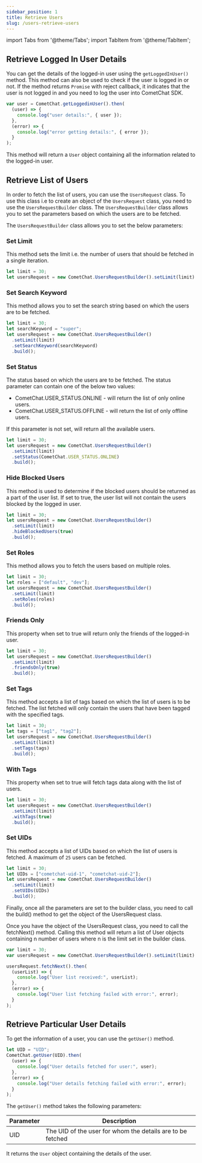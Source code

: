 ```yaml
---
sidebar_position: 1
title: Retrieve Users
slug: /users-retrieve-users
---
```


import Tabs from '@theme/Tabs';
import TabItem from '@theme/TabItem';

## Retrieve Logged In User Details

You can get the details of the logged-in user using the `getLoggedInUser()` method. This method can also be used to check if the user is logged in or not.
If the method returns `Promise` with reject callback, it indicates that the user is not logged in and you need to log the user into CometChat SDK.

<Tabs>
<TabItem value="Get Logged In User Details" label="Get Logged In User Details">

```javascript
var user = CometChat.getLoggedinUser().then(
  (user) => {
    console.log("user details:", { user });
  },
  (error) => {
    console.log("error getting details:", { error });
  }
);
```

</TabItem>
</Tabs>

This method will return a `User` object containing all the information related to the logged-in user.

## Retrieve List of Users

In order to fetch the list of users, you can use the `UsersRequest` class. To use this class i.e to create an object of the `UsersRequest` class, you need to use the `UsersRequestBuilder` class. The `UsersRequestBuilder` class allows you to set the parameters based on which the users are to be fetched.

The `UsersRequestBuilder` class allows you to set the below parameters:

### Set Limit

This method sets the limit i.e. the number of users that should be fetched in a single iteration.

<Tabs>
<TabItem value="Set Limit" label="Set Limit">

```javascript
let limit = 30;
let usersRequest = new CometChat.UsersRequestBuilder().setLimit(limit).build();
```

</TabItem>
</Tabs>

### Set Search Keyword

This method allows you to set the search string based on which the users are to be fetched.

<Tabs>
<TabItem value="Set Search Keyword" label="Set Search Keyword">

```javascript
let limit = 30;
let searchKeyword = "super";
let usersRequest = new CometChat.UsersRequestBuilder()
  .setLimit(limit)
  .setSearchKeyword(searchKeyword)
  .build();
```

</TabItem>
</Tabs>

### Set Status

The status based on which the users are to be fetched. The status parameter can contain one of the below two values:

- CometChat.USER_STATUS.ONLINE - will return the list of only online users.
- CometChat.USER_STATUS.OFFLINE - will return the list of only offline users.

If this parameter is not set, will return all the available users.

<Tabs>
<TabItem value="Set Status" label="Set Status">

```javascript
let limit = 30;
let usersRequest = new CometChat.UsersRequestBuilder()
  .setLimit(limit)
  .setStatus(CometChat.USER_STATUS.ONLINE)
  .build();
```

</TabItem>
</Tabs>

### Hide Blocked Users

This method is used to determine if the blocked users should be returned as a part of the user list. If set to true, the user list will not contain the users blocked by the logged in user.

<Tabs>
<TabItem value="Hide Blocked Users" label="Hide Blocked Users">

```javascript
let limit = 30;
let usersRequest = new CometChat.UsersRequestBuilder()
  .setLimit(limit)
  .hideBlockedUsers(true)
  .build();
```

</TabItem>
</Tabs>

### Set Roles

This method allows you to fetch the users based on multiple roles.

<Tabs>
<TabItem value="Set Roles" label="Set Roles">

```javascript
let limit = 30;
let roles = ["default", "dev"];
let usersRequest = new CometChat.UsersRequestBuilder()
  .setLimit(limit)
  .setRoles(roles)
  .build();
```

</TabItem>
</Tabs>

### Friends Only

This property when set to true will return only the friends of the logged-in user.

<Tabs>
<TabItem value="Friends Only" label="Friends Only">

```javascript
let limit = 30;
let usersRequest = new CometChat.UsersRequestBuilder()
  .setLimit(limit)
  .friendsOnly(true)
  .build();
```

</TabItem>
</Tabs>

### Set Tags

This method accepts a list of tags based on which the list of users is to be fetched. The list fetched will only contain the users that have been tagged with the specified tags.

<Tabs>
<TabItem value="Set Tags" label="Set Tags">

```javascript
let limit = 30;
let tags = ["tag1", "tag2"];
let usersRequest = new CometChat.UsersRequestBuilder()
  .setLimit(limit)
  .setTags(tags)
  .build();
```

</TabItem>
</Tabs>

### With Tags

This property when set to true will fetch tags data along with the list of users.

<Tabs>
<TabItem value="With Tags" label="With Tags">

```javascript
let limit = 30;
let usersRequest = new CometChat.UsersRequestBuilder()
  .setLimit(limit)
  .withTags(true)
  .build();
```

</TabItem>
</Tabs>

### Set UIDs

This method accepts a list of UIDs based on which the list of users is fetched. A maximum of `25` users can be fetched.

<Tabs>
<TabItem value="Set UIDs" label="Set UIDs">

```javascript
let limit = 30;
let UIDs = ["cometchat-uid-1", "cometchat-uid-2"];
let usersRequest = new CometChat.UsersRequestBuilder()
  .setLimit(limit)
  .setUIDs(UIDs)
  .build();
```

</TabItem>
</Tabs>

Finally, once all the parameters are set to the builder class, you need to call the build() method to get the object of the UsersRequest class.

Once you have the object of the UsersRequest class, you need to call the fetchNext() method. Calling this method will return a list of User objects containing n number of users where n is the limit set in the builder class.

<Tabs>
<TabItem value="Users Request" label="Users Request">

```javascript
var limit = 30;
var usersRequest = new CometChat.UsersRequestBuilder().setLimit(limit).build();

usersRequest.fetchNext().then(
  (userList) => {
    console.log("User list received:", userList);
  },
  (error) => {
    console.log("User list fetching failed with error:", error);
  }
);
```

</TabItem>
</Tabs>

## Retrieve Particular User Details

To get the information of a user, you can use the `getUser()` method.

<Tabs>
<TabItem value="Retrieve Particular User's Details" label="Retrieve Particular User's Details">

```javascript
let UID = "UID";
CometChat.getUser(UID).then(
  (user) => {
    console.log("User details fetched for user:", user);
  },
  (error) => {
    console.log("User details fetching failed with error:", error);
  }
);
```

</TabItem>
</Tabs>

The `getUser()` method takes the following parameters:

| Parameter | Description                                                |
| --------- | ---------------------------------------------------------- |
| UID       | The UID of the user for whom the details are to be fetched |

It returns the `User` object containing the details of the user.
